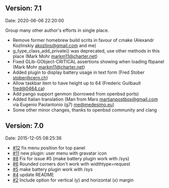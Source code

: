 ## Version: 7.1
Date: 2020-06-06 22:20:00

Group many other author's efforts in single place.

 * Remove former homebrew build scrits in favour of cmake (Alexandr Kozlinskiy <akozlins@gmail.com> and me)
 * g_type_class_add_private() was deprecated, use other methods in this place (Mark Mohr <markm11@charter.net>)
 * Fixed GLib-GObject-CRITICAL assertions showing when loading fbpanel (Mark Mohr <markm11@charter.net>)
 * Added plugin to display battery usage in text form (Fred Stober <stober@cern.ch>)
 * Allow taskbar item to have height up to 64 (Frederic Guilbault <fred@0464.ca>)
 * Add pango support genmon (borrowed from openbsd ports)
 * Added Italian translation (Man from Mars <martianpostbox@gmail.com> via  Eugenio Paolantonio (g7) <me@medesimo.eu>)
 * Some other minor changes, thanks to openbsd community and clang

## Version: 7.0
Date: 2015-12-05 08:25:36

 * [#12] fix menu position for top panel
 * [#11] new plugin: user menu with gravatar icon
 * [#8] Fix for issue #5 (make battery plugin work with /sys)
 * [#6] Rounded corners don't work with widthtype=request
 * [#5] make battery plugin work with /sys
 * [#4] update README
 * [#2] Include option for vertical (y) and horizontal (x) margin

[#12]: https://github.com/aanatoly/fbpanel/issues/12
[#11]: https://github.com/aanatoly/fbpanel/issues/11
[#8]: https://github.com/aanatoly/fbpanel/pull/8
[#6]: https://github.com/aanatoly/fbpanel/issues/6
[#5]: https://github.com/aanatoly/fbpanel/issues/5
[#4]: https://github.com/aanatoly/fbpanel/issues/4
[#2]: https://github.com/aanatoly/fbpanel/issues/2
